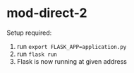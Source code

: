 # mod-direct-2

Setup required:

1. run `export FLASK_APP=application.py`
2. run `flask run`
3. Flask is now running at given address